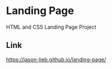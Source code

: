 # Landing Page
HTML and CSS Landing Page Project

## Link
https://jason-lieb.github.io/landing-page/
